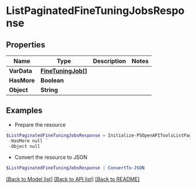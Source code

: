 # ListPaginatedFineTuningJobsResponse
## Properties

Name | Type | Description | Notes
------------ | ------------- | ------------- | -------------
**VarData** | [**FineTuningJob[]**](FineTuningJob.md) |  | 
**HasMore** | **Boolean** |  | 
**Object** | **String** |  | 

## Examples

- Prepare the resource
```powershell
$ListPaginatedFineTuningJobsResponse = Initialize-PSOpenAPIToolsListPaginatedFineTuningJobsResponse  -VarData null `
 -HasMore null `
 -Object null
```

- Convert the resource to JSON
```powershell
$ListPaginatedFineTuningJobsResponse | ConvertTo-JSON
```

[[Back to Model list]](../README.md#documentation-for-models) [[Back to API list]](../README.md#documentation-for-api-endpoints) [[Back to README]](../README.md)

